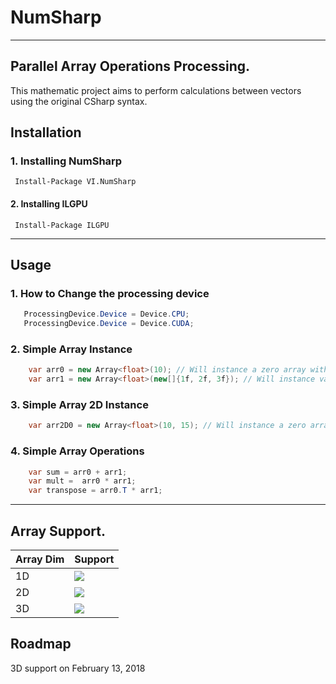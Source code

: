 # NumSharp
---
## Parallel Array Operations Processing.

This mathematic project aims to perform calculations between vectors using the original CSharp syntax.


## Installation

### 1. Installing NumSharp
 ```
  Install-Package VI.NumSharp
 ```
#### 2. Installing ILGPU
 ```
  Install-Package ILGPU
 ```

----

## Usage

### 1. How to Change the processing device
 ```csharp
    ProcessingDevice.Device = Device.CPU;
    ProcessingDevice.Device = Device.CUDA;
 ```
### 2. Simple Array Instance
```csharp
    var arr0 = new Array<float>(10); // Will instance a zero array with 10 positions
    var arr1 = new Array<float>(new[]{1f, 2f, 3f}); // Will instance valued array
```

### 3. Simple Array 2D Instance
```csharp
    var arr2D0 = new Array<float>(10, 15); // Will instance a zero array with 10 * 15 positions
```

### 4. Simple Array Operations
```csharp
    var sum = arr0 + arr1;
    var mult =  arr0 * arr1;
    var transpose = arr0.T * arr1;
```

-------

## Array Support.

Array Dim | Support
------------ | -------------
1D | ![](https://raw.githubusercontent.com/snownz/Virtual-Intelligence/Git/Info/images/ok.png)
2D | ![](https://raw.githubusercontent.com/snownz/Virtual-Intelligence/Git/Info/images/ok.png)
3D | ![](https://raw.githubusercontent.com/snownz/Virtual-Intelligence/Git/Info/images/not.png)

## Roadmap

3D support on February 13, 2018

